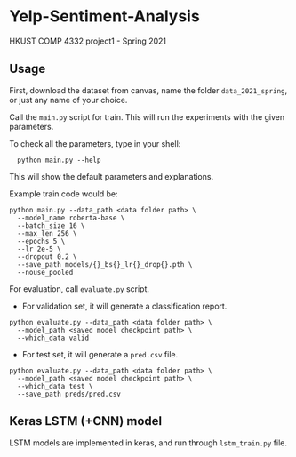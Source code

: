 # Yelp-Sentiment-Analysis
HKUST COMP 4332 project1 - Spring 2021

## Usage

First, download the dataset from canvas, name the folder `data_2021_spring`, or just any name of your choice.

Call the `main.py` script for train. This will run the experiments with the given parameters.

To check all the parameters, type in your shell:

```
  python main.py --help
```

This will show the default parameters and explanations.

Example train code would be:

```
python main.py --data_path <data folder path> \
  --model_name roberta-base \
  --batch_size 16 \
  --max_len 256 \
  --epochs 5 \
  --lr 2e-5 \
  --dropout 0.2 \
  --save_path models/{}_bs{}_lr{}_drop{}.pth \
  --nouse_pooled
```

For evaluation, call `evaluate.py` script.

* For validation set, it will generate a classification report.
```
python evaluate.py --data_path <data folder path> \
  --model_path <saved model checkpoint path> \
  --which_data valid
```
* For test set, it will generate a `pred.csv` file.
```
python evaluate.py --data_path <data folder path> \
  --model_path <saved model checkpoint path> \
  --which_data test \
  --save_path preds/pred.csv
```

## Keras LSTM (+CNN) model

LSTM models are implemented in keras, and run through `lstm_train.py` file.
